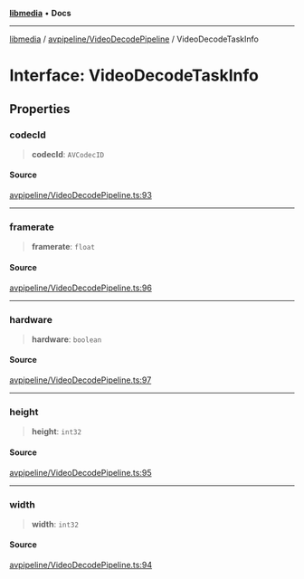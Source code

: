 [**libmedia**](../../../README.md) • **Docs**

***

[libmedia](../../../README.md) / [avpipeline/VideoDecodePipeline](../README.md) / VideoDecodeTaskInfo

# Interface: VideoDecodeTaskInfo

## Properties

### codecId

> **codecId**: `AVCodecID`

#### Source

[avpipeline/VideoDecodePipeline.ts:93](https://github.com/zhaohappy/libmedia/blob/b4bb608d2b1c00d036d73fc8d222b1a97be53694/src/avpipeline/VideoDecodePipeline.ts#L93)

***

### framerate

> **framerate**: `float`

#### Source

[avpipeline/VideoDecodePipeline.ts:96](https://github.com/zhaohappy/libmedia/blob/b4bb608d2b1c00d036d73fc8d222b1a97be53694/src/avpipeline/VideoDecodePipeline.ts#L96)

***

### hardware

> **hardware**: `boolean`

#### Source

[avpipeline/VideoDecodePipeline.ts:97](https://github.com/zhaohappy/libmedia/blob/b4bb608d2b1c00d036d73fc8d222b1a97be53694/src/avpipeline/VideoDecodePipeline.ts#L97)

***

### height

> **height**: `int32`

#### Source

[avpipeline/VideoDecodePipeline.ts:95](https://github.com/zhaohappy/libmedia/blob/b4bb608d2b1c00d036d73fc8d222b1a97be53694/src/avpipeline/VideoDecodePipeline.ts#L95)

***

### width

> **width**: `int32`

#### Source

[avpipeline/VideoDecodePipeline.ts:94](https://github.com/zhaohappy/libmedia/blob/b4bb608d2b1c00d036d73fc8d222b1a97be53694/src/avpipeline/VideoDecodePipeline.ts#L94)
